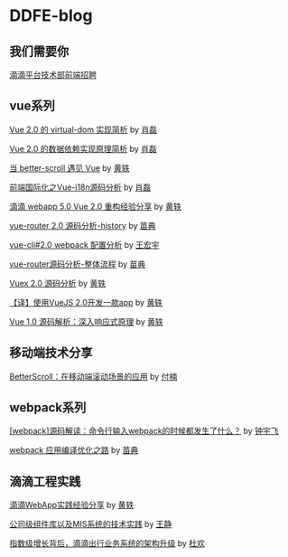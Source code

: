 # DDFE-blog

## 我们需要你

[滴滴平台技术部前端招聘](https://github.com/DDFE/DDFE-blog/blob/master/JD.md)

## vue系列
[Vue 2.0 的 virtual-dom 实现简析](https://github.com/DDFE/DDFE-blog/issues/18) by [肖磊](https://github.com/CommanderXL)

[Vue 2.0 的数据依赖实现原理简析](https://github.com/DDFE/DDFE-blog/issues/17) by [肖磊](https://github.com/CommanderXL)

[当 better-scroll 遇见 Vue](https://github.com/DDFE/DDFE-blog/issues/15) by [黄轶](https://github.com/ustbhuangyi)

[前端国际化之Vue-i18n源码分析](https://github.com/DDFE/vue-blog/issues/14) by [肖磊](https://github.com/CommanderXL)

[滴滴 webapp 5.0 Vue 2.0 重构经验分享](https://github.com/DDFE/vue-blog/issues/13) by [黄轶](https://github.com/ustbhuangyi)

[vue-router 2.0 源码分析-history](https://github.com/DDFE/DDFE-blog/issues/11) by [苗典](https://github.com/dolymood)

[vue-cli#2.0 webpack 配置分析](https://github.com/DDFE/DDFE-blog/issues/10) by [王宏宇](https://github.com/neurotoxinvx)

[vue-router源码分析-整体流程](https://github.com/DDFE/DDFE-blog/issues/9) by [苗典](https://github.com/dolymood)

[Vuex 2.0 源码分析](https://github.com/DDFE/vue-blog/issues/8) by [黄轶](https://github.com/ustbhuangyi)

[【译】使用VueJS 2.0开发一款app](https://github.com/DDFE/vue-blog/issues/1) by [黄轶](https://github.com/ustbhuangyi)

[Vue 1.0 源码解析：深入响应式原理](https://github.com/DDFE/vue-blog/issues/7) by [黄轶](https://github.com/ustbhuangyi)

## 移动端技术分享

[BetterScroll：在移动端滚动场景的应用](https://github.com/DDFE/DDFE-blog/issues/22) by [付楠](https://github.com/AmyFoxFN)

## webpack系列

[[webpack]源码解读：命令行输入webpack的时候都发生了什么？](https://github.com/DDFE/DDFE-blog/issues/12) by [钟宇飞](https://github.com/zyf394)

[webpack 应用编译优化之路](https://github.com/DDFE/DDFE-blog/issues/23) by [苗典](https://github.com/dolymood)

## 滴滴工程实践

[滴滴WebApp实践经验分享](https://github.com/DDFE/vue-blog/issues/4) by [黄轶](https://github.com/ustbhuangyi)

[公司级组件库以及MIS系统的技术实践](https://github.com/DDFE/DDFE-blog/issues/5) by [王静](https://github.com/wangjingbetty)

[指数级增长背后，滴滴出行业务系统的架构升级](https://github.com/DDFE/DDFE-blog/issues/6) by [杜欢](https://github.com/huandu)

